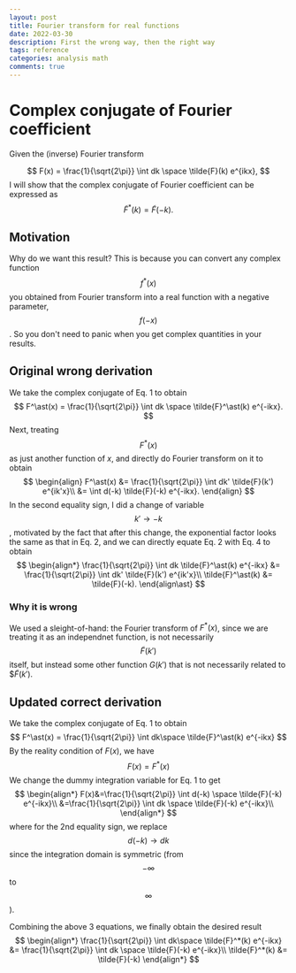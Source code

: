 ```yaml
---
layout: post
title: Fourier transform for real functions
date: 2022-03-30
description: First the wrong way, then the right way
tags: reference
categories: analysis math
comments: true
---
```


# Complex conjugate of Fourier coefficient

Given the (inverse) Fourier transform

$$
F(x) = \frac{1}{\sqrt{2\pi}} \int dk \space \tilde{F}(k) e^{ikx},
$$
I will show that the complex conjugate of Fourier coefficient can be expressed as $$\tilde{F}^*(k) = \tilde{F}(-k).$$ 

## Motivation
Why do we want this result? This is because you can convert any complex function $$f^\ast(x)$$ you obtained from Fourier transform into a real function with a negative parameter, $$f(-x)$$. So you don't need to panic when you get complex quantities in your results.

## Original wrong derivation

We take the complex conjugate of Eq. 1 to obtain
$$
F^\ast(x) = \frac{1}{\sqrt{2\pi}} \int dk \space \tilde{F}^\ast(k) e^{-ikx}.
$$
Next, treating $$F^\ast(x)$$ as just another function of $x$, and directly do Fourier transform on it to obtain
$$
\begin{align}
    F^\ast(x) &= \frac{1}{\sqrt{2\pi}} \int dk' \tilde{F}(k') e^{ik'x}\\
    &= \int d(-k) \tilde{F}(-k) e^{-ikx}.
\end{align}
$$
In the second equality sign, I did a change of variable $$k'\rightarrow -k$$, motivated by the fact that after this change, the exponential factor looks the same as that in Eq. 2, and we can directly equate Eq. 2 with Eq. 4 to obtain
$$
\begin{align*}
    \frac{1}{\sqrt{2\pi}} \int dk \tilde{F}^\ast(k) e^{-ikx} &= \frac{1}{\sqrt{2\pi}} \int dk' \tilde{F}(k') e^{ik'x}\\
    \tilde{F}^\ast(k) &= \tilde{F}(-k).
\end{align\ast}
$$

### Why it is wrong

We used a sleight-of-hand: the Fourier transform of $F^\ast(x)$, since we are treating it as an independnet function, is not necessarily $$\tilde{F}(k')$$ itself, but instead some other function $G(k')$ that is not necessarily related to $$\tilde{F}(k')$. 

## Updated correct derivation

We take the complex conjugate of Eq. 1 to obtain
$$
F^\ast(x) = \frac{1}{\sqrt{2\pi}} \int dk\space \tilde{F}^\ast(k) e^{-ikx}
$$
By the reality condition of $F(x)$, we have 
$$
F(x) = F^\ast(x)
$$
We change the dummy integration variable for Eq. 1 to get
$$
\begin{align*}
F(x)&=\frac{1}{\sqrt{2\pi}} \int d(-k) \space \tilde{F}(-k) e^{-ikx}\\
&=\frac{1}{\sqrt{2\pi}} \int dk \space \tilde{F}(-k) e^{-ikx}\\
\end{align*}
$$
where for the 2nd equality sign, we replace $$d(-k)\rightarrow dk$$ since the integration domain is symmetric (from $$-\infty$$ to $$\infty$$).

Combining the above 3 equations, we finally obtain the desired result
$$
\begin{align*}
\frac{1}{\sqrt{2\pi}} \int dk\space \tilde{F}^*(k) e^{-ikx} &= \frac{1}{\sqrt{2\pi}} \int dk \space \tilde{F}(-k) e^{-ikx}\\
\tilde{F}^*(k) &= \tilde{F}(-k)
\end{align*}
$$




















